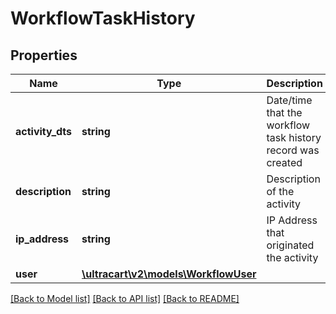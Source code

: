 # WorkflowTaskHistory

## Properties
Name | Type | Description | Notes
------------ | ------------- | ------------- | -------------
**activity_dts** | **string** | Date/time that the workflow task history record was created | [optional] 
**description** | **string** | Description of the activity | [optional] 
**ip_address** | **string** | IP Address that originated the activity | [optional] 
**user** | [**\ultracart\v2\models\WorkflowUser**](WorkflowUser.md) |  | [optional] 

[[Back to Model list]](../README.md#documentation-for-models) [[Back to API list]](../README.md#documentation-for-api-endpoints) [[Back to README]](../README.md)


